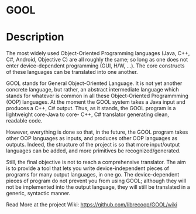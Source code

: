 GOOL
====

Description
==

The most widely used Object-Oriented Programming languages (Java, C++, C#, Android, Objective C) are all roughly the same; so long as one does not enter device-dependent programming (GUI, H/W, ...). The core constructs of these languages can be translated into one another.

GOOL stands for General Object-Oriented Language. It is not yet another concrete language, but rather, an abstract intermediate language which stands for whatever is common in all these Object-Oriented Programmming (OOP) languages. At the moment the GOOL system takes a Java input and produces a C++, C# output. Thus, as it stands, the GOOL program is a lightweight core-Java to core- C++, C# translator generating clean, readable code.

However, everything is done so that, in the future, the GOOL program takes other OOP languages as inputs, and produces other OOP languages as outputs. Indeed, the structure of the project is so that more input/output languages can be added, and more primitives be recognized/generated.

Still, the final objective is not to reach a comprehensive translator. The aim is to provide a tool that lets you write device-independent pieces of programs for many output languages, in one go. The device-dependent pieces of program do not prevent you from using GOOL; although they will not be implemented into the output language, they will still be translated in a generic, syntactic manner.


Read More at the project Wiki: https://github.com/librecoop/GOOL/wiki
